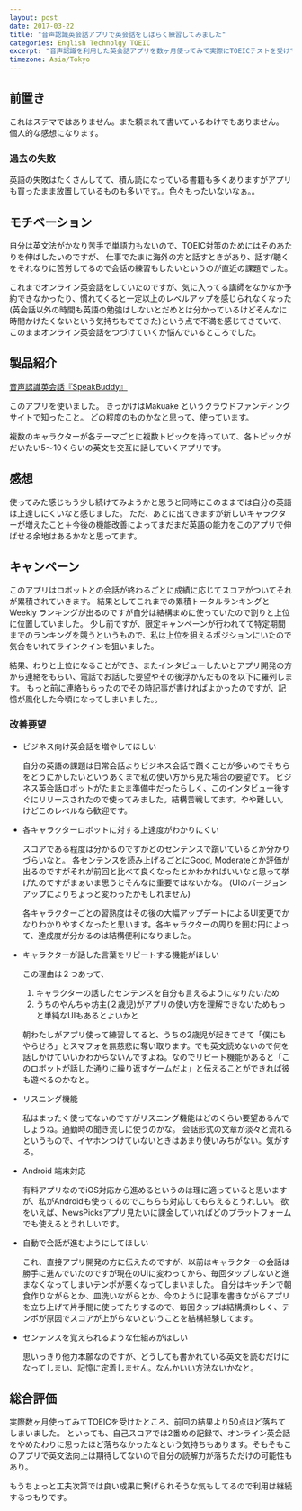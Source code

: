 ```yaml
---
layout: post
date: 2017-03-22
title: "音声認識英会話アプリで英会話をしばらく練習してみました"
categories: English Technolgy TOEIC
excerpt: "音声認識を利用した英会話アプリを数ヶ月使ってみて実際にTOEICテストを受けてみました。"
timezone: Asia/Tokyo
---
```


## 前置き

これはステマではありません。また頼まれて書いているわけでもありません。
個人的な感想になります。

### 過去の失敗

英語の失敗はたくさんしてて、積ん読になっている書籍も多くありますがアプリも買ったまま放置しているものも多いです。。色々もったいないなぁ。。

## モチベーション

自分は英文法がかなり苦手で単語力もないので、TOEIC対策のためにはそのあたりを伸ばしたいのですが、
仕事でたまに海外の方と話すときがあり、話す/聴くをそれなりに苦労してるので会話の練習もしたいというのが直近の課題でした。

これまでオンライン英会話をしていたのですが、気に入ってる講師をなかなか予約できなかったり、慣れてくると一定以上のレベルアップを感じられなくなった (英会話以外の時間も英語の勉強はしないとだめとは分かっているけどそんなに時間かけたくないという気持ちもでてきた)という点で不満を感じてきていて、このままオンライン英会話をつづけていくか悩んでいるところでした。


## 製品紹介

[音声認識英会話『SpeakBuddy』](https://itunes.apple.com/jp/app/%E9%9F%B3%E5%A3%B0%E8%AA%8D%E8%AD%98%E8%8B%B1%E4%BC%9A%E8%A9%B1-speakbuddy/id1129621266?mt=8)

このアプリを使いました。
きっかけはMakuake というクラウドファンディングサイトで知ったこと。
どの程度のものかなと思って、使っています。

複数のキャラクターが各テーマごとに複数トピックを持っていて、各トピックがだいたい5〜10くらいの英文を交互に話していくアプリです。


## 感想

使ってみた感じもう少し続けてみようかと思うと同時にこのままでは自分の英語は上達しにくいなと感じました。
ただ、あとに出てきますが新しいキャラクターが増えたこと＋今後の機能改善によってまだまだ英語の能力をこのアプリで伸ばせる余地はあるかなと思ってます。

## キャンペーン

このアプリはロボットとの会話が終わるごとに成績に応じてスコアがついてそれが累積されていきます。
結果としてこれまでの累積トータルランキングとWeekly ランキングが出るのですが自分は結構まめに使っていたので割りと上位に位置していました。
少し前ですが、限定キャンペーンが行われてて特定期間までのランキングを競うというもので、私は上位を狙えるポジションにいたので気合をいれてラインクインを狙いました。

結果、わりと上位になることができ、またインタビューしたいとアプリ開発の方から連絡をもらい、電話でお話した要望やその後浮かんだものを以下に羅列します。
もっと前に連絡もらったのでその時記事が書ければよかったのですが、記憶が風化した今頃になってしまいました。。


### 改善要望


- ビジネス向け英会話を増やしてほしい

  自分の英語の課題は日常会話よりビジネス会話で躓くことが多いのでそちらをどうにかしたいというあくまで私の使い方から見た場合の要望です。
  ビジネス英会話ロボットがたまたま準備中だったらしく、このインタビュー後すぐにリリースされたので使ってみました。結構苦戦してます。やや難しい。けどこのレベルなら歓迎です。

- 各キャラクターロボットに対する上達度がわかりにくい

  スコアである程度は分かるのですがどのセンテンスで躓いているとか分かりづらいなと。
  各センテンスを読み上げるごとにGood, Moderateとか評価が出るのですがそれが前回と比べて良くなったとかわかればいいなと思って挙げたのですがまぁいま思うとそんなに重要ではないかな。
  (UIのバージョンアップによりちょっと変わったかもしれません)

  各キャラクターごとの習熟度はその後の大幅アップデートによるUI変更でかなりわかりやすくなったと思います。各キャラクターの周りを囲む円によって、達成度が分かるのは結構便利になりました。

- キャラクターが話した言葉をリピートする機能がほしい

  この理由は２つあって、
  1. キャラクターの話したセンテンスを自分も言えるようになりたいため
  2. うちのやんちゃ坊主(２歳児)がアプリの使い方を理解できないためもっと単純なUIもあるとよいかと

  朝わたしがアプリ使って練習してると、うちの2歳児が起きてきて「僕にもやらせろ」とスマフォを無慈悲に奪い取ります。でも英文読めないので何を話しかけていいかわからないんですよね。なのでリピート機能があると「このロボットが話した通りに繰り返すゲームだよ」と伝えることができれば彼も遊べるのかなと。

- リスニング機能

  私はまったく使ってないのですがリスニング機能はどのくらい要望あるんでしょうね。通勤時の聞き流しに使うのかな。
  会話形式の文章が淡々と流れるというもので、イヤホンつけていないときはあまり使いみちがない。気がする。

- Android 端末対応

  有料アプリなのでiOS対応から進めるというのは理に適っていると思いますが、私がAndroidも使ってるのでこちらも対応してもらえるとうれしい。
  欲をいえば、NewsPicksアプリ見たいに課金していればどのプラットフォームでも使えるとうれしいです。

- 自動で会話が進むようにしてほしい

  これ、直接アプリ開発の方に伝えたのですが、以前はキャラクターの会話は勝手に進んでいたのですが現在のUIに変わってから、毎回タップしないと進まなくなってしまいテンポが悪くなってしまいました。
  自分はキッチンで朝食作りながらとか、皿洗いながらとか、今のように記事を書きながらアプリを立ち上げて片手間に使ってたりするので、毎回タップは結構煩わしく、テンポが原因でスコアが上がらないということを結構経験してます。

- センテンスを覚えられるような仕組みがほしい

  思いっきり他力本願なのですが、どうしても書かれている英文を読むだけになってしまい、記憶に定着しません。なんかいい方法ないかなと。

## 総合評価

実際数ヶ月使ってみてTOEICを受けたところ、前回の結果より50点ほど落ちてしまいました。
といっても、自己スコアでは2番めの記録で、オンライン英会話をやめたわりに思ったほど落ちなかったなという気持ちもあります。そもそもこのアプリで英文法向上は期待してないので自分の読解力が落ちただけの可能性もあり。

もうちょっと工夫次第では良い成果に繋げられそうな気もしてるので利用は継続するつもりです。